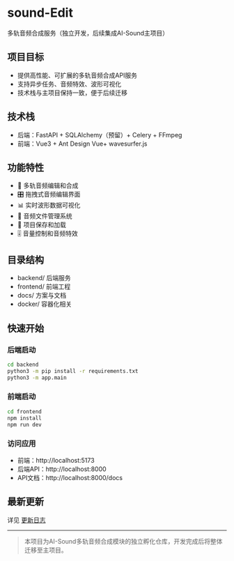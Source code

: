 # sound-Edit

多轨音频合成服务（独立开发，后续集成AI-Sound主项目）

## 项目目标
- 提供高性能、可扩展的多轨音频合成API服务
- 支持异步任务、音频特效、波形可视化
- 技术栈与主项目保持一致，便于后续迁移

## 技术栈
- 后端：FastAPI + SQLAlchemy（预留）+ Celery + FFmpeg
- 前端：Vue3 + Ant Design Vue+ wavesurfer.js

## 功能特性
- 🎵 多轨音频编辑和合成
- 🎛️ 拖拽式音频编辑界面
- 📊 实时波形数据可视化
- 📁 音频文件管理系统
- 💾 项目保存和加载
- 🎚️ 音量控制和音频特效

## 目录结构
- backend/  后端服务
- frontend/ 前端工程
- docs/     方案与文档
- docker/   容器化相关

## 快速开始

### 后端启动
```bash
cd backend
python3 -m pip install -r requirements.txt
python3 -m app.main
```

### 前端启动
```bash
cd frontend
npm install
npm run dev
```

### 访问应用
- 前端：http://localhost:5173
- 后端API：http://localhost:8000
- API文档：http://localhost:8000/docs

## 最新更新
详见 [更新日志](changlog.md)

---

> 本项目为AI-Sound多轨音频合成模块的独立孵化仓库，开发完成后将整体迁移至主项目。